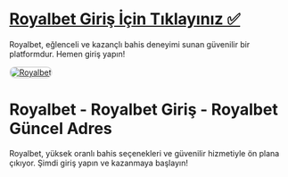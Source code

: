# <a href="https://cutt.ly/RoyalLink">Royalbet Giriş İçin Tıklayınız ✅</a>
Royalbet, eğlenceli ve kazançlı bahis deneyimi sunan güvenilir bir platformdur. Hemen giriş yapın!

<a href="https://cutt.ly/RoyalLink" title="Royalbet">
    <img src="https://i.ibb.co/0GjFGxP/siteye-giris-linki.png" alt="Royalbet" style="max-width: 100%; border: 2px solid #ddd; border-radius: 10px;">
</a>

# Royalbet - Royalbet Giriş - Royalbet Güncel Adres
Royalbet, yüksek oranlı bahis seçenekleri ve güvenilir hizmetiyle ön plana çıkıyor. Şimdi giriş yapın ve kazanmaya başlayın!
